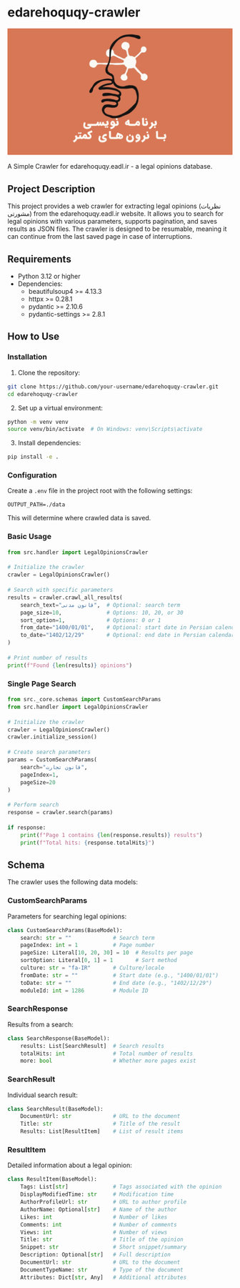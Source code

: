 # edarehoquqy-crawler

![programming with claude](./assets/claude_programming.png)

A Simple Crawler for edarehoquqy.eadl.ir - a legal opinions database.

## Project Description

This project provides a web crawler for extracting legal opinions (نظریات مشورتی) from the edarehoquqy.eadl.ir website. It allows you to search for legal opinions with various parameters, supports pagination, and saves results as JSON files. The crawler is designed to be resumable, meaning it can continue from the last saved page in case of interruptions.

## Requirements

- Python 3.12 or higher
- Dependencies:
  - beautifulsoup4 >= 4.13.3
  - httpx >= 0.28.1
  - pydantic >= 2.10.6
  - pydantic-settings >= 2.8.1

## How to Use

### Installation

1. Clone the repository:

```bash
git clone https://github.com/your-username/edarehoquqy-crawler.git
cd edarehoquqy-crawler
```

2. Set up a virtual environment:

```bash
python -m venv venv
source venv/bin/activate  # On Windows: venv\Scripts\activate
```

3. Install dependencies:

```bash
pip install -e .
```

### Configuration

Create a `.env` file in the project root with the following settings:

```
OUTPUT_PATH=./data
```

This will determine where crawled data is saved.

### Basic Usage

```python
from src.handler import LegalOpinionsCrawler

# Initialize the crawler
crawler = LegalOpinionsCrawler()

# Search with specific parameters
results = crawler.crawl_all_results(
    search_text="قانون مدنی",  # Optional: search term
    page_size=10,              # Options: 10, 20, or 30
    sort_option=1,             # Options: 0 or 1
    from_date="1400/01/01",    # Optional: start date in Persian calendar
    to_date="1402/12/29"       # Optional: end date in Persian calendar
)

# Print number of results
print(f"Found {len(results)} opinions")
```

### Single Page Search

```python
from src._core.schemas import CustomSearchParams
from src.handler import LegalOpinionsCrawler

# Initialize the crawler
crawler = LegalOpinionsCrawler()
crawler.initialize_session()

# Create search parameters
params = CustomSearchParams(
    search="قانون تجارت",
    pageIndex=1,
    pageSize=20
)

# Perform search
response = crawler.search(params)

if response:
    print(f"Page 1 contains {len(response.results)} results")
    print(f"Total hits: {response.totalHits}")
```

## Schema

The crawler uses the following data models:

### CustomSearchParams

Parameters for searching legal opinions:

```python
class CustomSearchParams(BaseModel):
    search: str = ""             # Search term
    pageIndex: int = 1           # Page number
    pageSize: Literal[10, 20, 30] = 10  # Results per page
    sortOption: Literal[0, 1] = 1       # Sort method
    culture: str = "fa-IR"       # Culture/locale
    fromDate: str = ""           # Start date (e.g., "1400/01/01")
    toDate: str = ""             # End date (e.g., "1402/12/29")
    moduleId: int = 1286         # Module ID
```

### SearchResponse

Results from a search:

```python
class SearchResponse(BaseModel):
    results: List[SearchResult]  # Search results
    totalHits: int               # Total number of results
    more: bool                   # Whether more pages exist
```

### SearchResult

Individual search result:

```python
class SearchResult(BaseModel):
    DocumentUrl: str             # URL to the document
    Title: str                   # Title of the result
    Results: List[ResultItem]    # List of result items
```

### ResultItem

Detailed information about a legal opinion:

```python
class ResultItem(BaseModel):
    Tags: List[str]              # Tags associated with the opinion
    DisplayModifiedTime: str     # Modification time
    AuthorProfileUrl: str        # URL to author profile
    AuthorName: Optional[str]    # Name of the author
    Likes: int                   # Number of likes
    Comments: int                # Number of comments
    Views: int                   # Number of views
    Title: str                   # Title of the opinion
    Snippet: str                 # Short snippet/summary
    Description: Optional[str]   # Full description
    DocumentUrl: str             # URL to the document
    DocumentTypeName: str        # Type of the document
    Attributes: Dict[str, Any]   # Additional attributes
```
